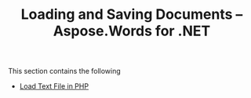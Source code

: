 ﻿---
title: Loading and Saving Documents – Aspose.Words for .NET
articleTitle: Loading and Saving Documents
linktitle: Loading and Saving Documents
description: "Loading and saving documents using Aspose.Words for .NET in PHP projects using C#."
type: docs
weight: 10
url: /net/loading-and-saving-documents/
---

This section contains the following

- [Load Text File in PHP](/words/net/load-text-file-in-php/)

